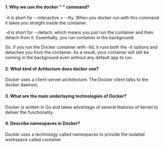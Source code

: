 #### 1. Why we use the docker " " command?


-it is short for --interactive + --tty. When you docker run with this command it takes you straight inside the container.

-d is short for --detach, which means you just run the container and then detach from it. Essentially, you run container in the background.

So, if you run the Docker container with -itd, it runs both the -it options and detaches you from the container. As a result, your container will still be running in the background even without any default app to run.


#### 2. What kind of Artitecture does docker use?


Docker uses a client-server architecture. The Docker client talks to the docker daemon, 


#### 3. What are the main underlaying technologies of Docker?


Docker is written in Go and takes advantage of several features of kernel to deliver the functionality. 


#### 4. Describe namespaces in Docker?


Docker uses a technology called namespaces to provide the isolated workspace called container 
